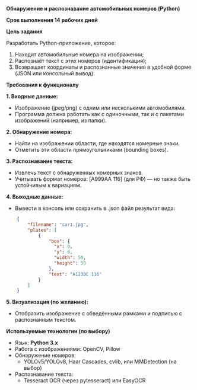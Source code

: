 **Обнаружение и распознавание автомобильных номеров (Python)**

**Срок выполнения 14 рабочих дней**

**Цель задания**

Разработать Python-приложение, которое:

1. Находит автомобильные номера на изображении;
2. Распознаёт текст с этих номеров (идентификация);
3. Возвращает координаты и распознанные значения в удобной форме (JSON или консольный вывод).

**Требования к функционалу**

**1\. Входные данные:**

- Изображение (jpeg/png) с одним или несколькими автомобилями.
- Программа должна работать как с одиночными, так и с пакетами изображений (например, из папки).

**2\. Обнаружение номера:**

- Найти на изображении области, где находятся номерные знаки.
- Отметить эти области прямоугольниками (bounding boxes).

**3\. Распознавание текста:**

- Извлечь текст с обнаруженных номерных знаков.
- Учитывать формат номеров: \[A999AA 116\] (для РФ) — но также быть устойчивым к вариациям.

**4\. Выходные данные:**

- Вывести в консоль или сохранить в .json файл результат вида:

```json
    {
        "filename": "car1.jpg",
        "plates": [
            {
                "box": {
                  "x": 0, 
                  "y": 0, 
                  "width": 50, 
                  "height": 50
                },
                "text": "A123BC 116"
            }
        ]
    }
```


**5\. Визуализация (по желанию):**

- Отобразить изображение с обведёнными рамками и подписью с распознанным текстом.

**Используемые технологии (по выбору)**

- Язык: **Python 3.x**
- Работа с изображениями: OpenCV, Pillow
- Обнаружение номеров:
  - YOLOv5/YOLOv8, Haar Cascades, cvlib, или MMDetection (на выбор)
- Распознавание текста:
  - Tesseract OCR (через pytesseract) или EasyOCR